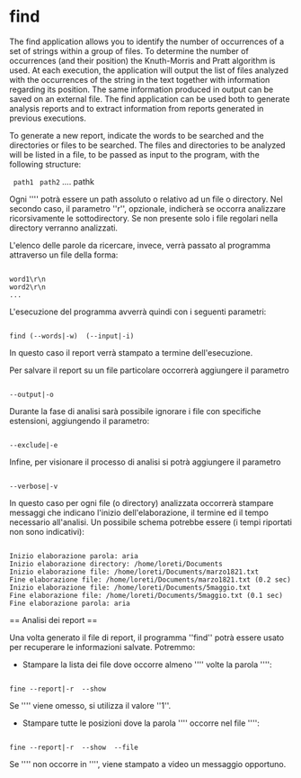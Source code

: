 # find

The find application allows you to identify the number of occurrences of a set of strings within a group of files. To determine the number of occurrences (and their position) the Knuth-Morris and Pratt algorithm is used. At each execution, the application will output the list of files analyzed with the occurrences of the string in the text together with information regarding its position. The same information produced in output can be saved on an external file.
The find application can be used both to generate analysis reports and to extract information from reports generated in previous executions.

To generate a new report, indicate the words to be searched and the directories or files to be searched. The files and directories to be analyzed will be listed in a file, to be passed as input to the program, with the following structure:

<code> path1</code>
<code> path2</code>
      ....
      pathk

Ogni ''<pathi>'' potrà essere un path assoluto o relativo ad un file o directory. Nel secondo caso, il parametro ''r'', opzionale, indicherà se occorra analizzare ricorsivamente le sottodirectory. Se non presente solo i file regolari nella directory verranno analizzati. 

L'elenco delle parole da ricercare, invece, verrà passato al programma attraverso un file della forma:

<code>
word1\r\n
word2\r\n
...
</code>

L'esecuzione del programma avverrà quindi con i seguenti parametri:

<code>
find (--words|-w) <wordfile> (--input|-i) <inputfile> 
</code>

In questo caso il report verrà stampato a termine dell'esecuzione.

Per salvare il report su un file particolare occorrerà aggiungere il parametro

<code>
--output|-o <outputfile>
</code>

Durante la fase di analisi sarà possibile ignorare i file con specifiche estensioni, aggiungendo il parametro:

<code>
--exclude|-e <ext>
</code>

Infine, per visionare il processo di analisi si potrà aggiungere il parametro

<code>
--verbose|-v
</code>

In questo caso per ogni file (o directory) analizzata occorrerà stampare messaggi che indicano l'inizio dell'elaborazione, il termine ed il tempo necessario all'analisi. Un possibile schema potrebbe essere (i tempi riportati non sono indicativi):

<code>
Inizio elaborazione parola: aria
Inizio elaborazione directory: /home/loreti/Documents
Inizio elaborazione file: /home/loreti/Documents/marzo1821.txt
Fine elaborazione file: /home/loreti/Documents/marzo1821.txt (0.2 sec)
Inizio elaborazione file: /home/loreti/Documents/5maggio.txt
Fine elaborazione file: /home/loreti/Documents/5maggio.txt (0.1 sec)
Fine elaborazione parola: aria
</code>  

== Analisi dei report ==

Una volta generato il file di report, il programma ''find'' potrà essere usato per recuperare le informazioni salvate. Potremmo:


*  Stampare la lista dei file dove occorre almeno ''<n>'' volte la parola ''<word>'':

<code>
fine --report|-r <reportfile> --show <word> <n>
</code>

Se ''<n>'' viene omesso, si utilizza il valore ''1''.


*  Stampare tutte le posizioni dove la parola ''<word>'' occorre nel file ''<file>'':

<code>
fine --report|-r <reportfile> --show <word> --file <file>
</code>

Se ''<word>'' non occorre in ''<file>'', viene stampato a video un messaggio opportuno. 

